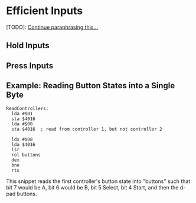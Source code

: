 # Efficient Inputs

[TODO]: [Continue paraphrasing this...](https://forums.nesdev.com/viewtopic.php?f=10&t=16276)

## Hold Inputs

## Press Inputs

## Example: Reading Button States into a Single Byte

```
ReadControllers:
  lda #$01
  sta $4016
  lda #$00
  sta $4016  ; read from controller 1, but not controller 2

  ldx #$08
  lda $4016
  lsr
  rol buttons
  dex
  bne
  rts
```

This snippet reads the first controller's button state into "buttons" such that bit 7 would be A, bit 6 would be B, bit 5 Select, bit 4 Start, and then the d-pad buttons.
